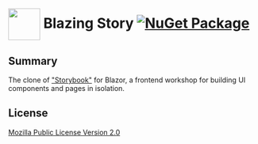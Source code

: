 ﻿# <img src="https://raw.githubusercontent.com/jsakamoto/BlazingStory/main/assets/icon.min.svg" width="64" style="vertical-align:middle;" /> Blazing Story [![NuGet Package](https://img.shields.io/nuget/v/BlazingStory.svg)](https://www.nuget.org/packages/BlazingStory/)

## Summary

The clone of ["Storybook"](https://storybook.js.org/) for Blazor, a frontend workshop for building UI components and pages in isolation. 

## License

[Mozilla Public License Version 2.0](https://raw.githubusercontent.com/jsakamoto/BlazingStory/main/LICENSE)

